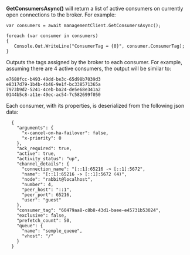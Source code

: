 **GetConsumersAsync()** will return a list of active consumers on currently open connections to the broker. For example:

    var consumers = await managementClient.GetConsumersAsync();

    foreach (var consumer in consumers)
    {
       Console.Out.WriteLine("ConsumerTag = {0}", consumer.ConsumerTag);
    }

Outputs the tags assigned by the broker to each consumer. For example, assuming there are 4 active consumers, the output will be similar to:

    e7680fcc-b493-49dd-be3c-65d98b7039d3
    e8317d79-1b4b-4b46-9e1f-bc338571365a
    7973b9d2-5241-4ceb-ba24-de5e68e341a2
    0144b5c8-a11e-49ec-ac54-7c582699f050

Each consumer, with its properties, is deserialized from the following json data:

```
  {
    "arguments": {
      "x-cancel-on-ha-failover": false,
      "x-priority": 0
    },
    "ack_required": true,
    "active": true,
    "activity_status": "up",
    "channel_details": {
      "connection_name": "[::1]:65216 -> [::1]:5672",
      "name": "[::1]:65216 -> [::1]:5672 (4)",
      "node": "rabbit@localhost",
      "number": 4,
      "peer_host": "::1",
      "peer_port": 65216,
      "user": "guest"
    },
    "consumer_tag": "60479aa8-c8b8-43d1-baee-e45731b53024",
    "exclusive": false,
    "prefetch_count": 50,
    "queue": {
      "name": "semple_queue",
      "vhost": "/"
    }
  }
```